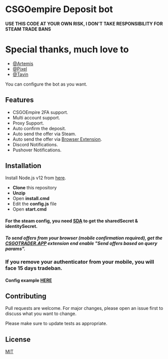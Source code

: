 # CSGOempire Deposit bot

#### USE THIS CODE AT YOUR OWN RISK, I DON'T TAKE RESPONSIBILITY FOR STEAM TRADE BANS

#

# Special thanks, much love to

-   [@Artemis]( https://github.com/Art-em1s )
-   [@Pixel]( https://github.com/PixelBoii )
-   [@Tavin]( https://github.com/tavindev )

You can configure the bot as you want.

## Features

-   CSGOEmpire 2FA support.
-   Multi account support.
-   Proxy Support.
-   Auto confirm the deposit.
-   Auto send the offer via Steam.
-   Auto send the offer via [Browser Extension](https://csgotrader.app/).
-   Discord Notifications.
-   Pushover Notifications.

## Installation

Install Node.js v12 from [here](https://nodejs.org/dist/v12.17.0/node-v12.17.0-x64.msi).

-   **Clone** this repository
-   **Unzip**
-   Open **install.cmd**
-   Edit the **config.js** file
-   Open **start.cmd**

#### For the steam config, you need [SDA](https://github.com/Jessecar96/SteamDesktopAuthenticator) to get the sharedSecret & identitySecret.

##### To send offers from your browser (mobile confirmation required), get the [CSGOTRADER.APP](https://csgotrader.app/) extension end enable "Send offers based on query params".

### If you remove your authenticator from your mobile, you will face 15 days tradeban.

#### Config example [HERE](https://github.com/antal-k/antal-k-csgoempire-deposit/blob/main/config.js)

## Contributing

Pull requests are welcome. For major changes, please open an issue first to discuss what you want to change.

Please make sure to update tests as appropriate.

## License

[MIT](https://choosealicense.com/licenses/mit/)
